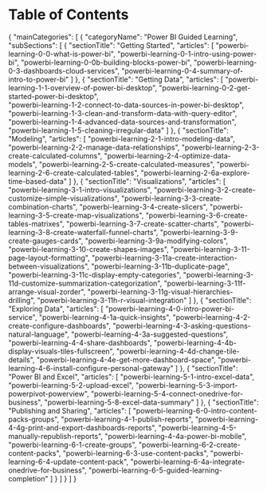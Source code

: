 <properties
   pageTitle="Guided Learning Table of Contents"
   description="Guided Learning Table of Contents"
   services="powerbi"
   documentationCenter=""
   authors="v-maleh"
   manager="mblythe"
   backup=""
   editor=""
   tags=""/>

<tags
   ms.service="powerbi"
   ms.devlang="NA"
   ms.topic="article"
   ms.tgt_pltfrm="NA"
   ms.workload="powerbi"
   ms.date="02/29/2016"
   ms.author="v-maleh"/>

<!---
This file contains the table of contents structure in JSON format.   

Note to localization team:
Only the categoryName and sectionTitle fields should be translated.  The articles field should not be modified during localization.
-->

# Table of Contents

{
  "mainCategories": [
    {
      "categoryName": "Power BI Guided Learning",
      "subSections": [
        {
          "sectionTitle": "Getting Started",
          "articles": [
            "powerbi-learning-0-0-what-is-power-bi",
            "powerbi-learning-0-1-intro-using-power-bi",
            "powerbi-learning-0-0b-building-blocks-power-bi",
            "powerbi-learning-0-3-dashboards-cloud-services",
            "powerbi-learning-0-4-summary-of-intro-to-power-bi"
            ]
        },
        {
          "sectionTitle": "Getting Data",
          "articles": [
            "powerbi-learning-1-1-overview-of-power-bi-desktop",
            "powerbi-learning-0-2-get-started-power-bi-desktop",            
            "powerbi-learning-1-2-connect-to-data-sources-in-power-bi-desktop",
            "powerbi-learning-1-3-clean-and-transform-data-with-query-editor",
            "powerbi-learning-1-4-advanced-data-sources-and-transformation",
            "powerbi-learning-1-5-cleaning-irregular-data"
          ]
        },
        {
          "sectionTitle": "Modeling",
          "articles": [
            "powerbi-learning-2-1-intro-modeling-data",
            "powerbi-learning-2-2-manage-data-relationships",
            "powerbi-learning-2-3-create-calculated-columns",
            "powerbi-learning-2-4-optimize-data-models",
            "powerbi-learning-2-5-create-calculated-measures",
            "powerbi-learning-2-6-create-calculated-tables",
            "powerbi-learning-2-6a-explore-time-based-data"
          ]
        },
        {
          "sectionTitle": "Visualizations",
          "articles": [
            "powerbi-learning-3-1-intro-visualizations",
            "powerbi-learning-3-2-create-customize-simple-visualizations",
            "powerbi-learning-3-3-create-combination-charts",
            "powerbi-learning-3-4-create-slicers",
            "powerbi-learning-3-5-create-map-visualizations",
            "powerbi-learning-3-6-create-tables-matrixes",
            "powerbi-learning-3-7-create-scatter-charts",
            "powerbi-learning-3-8-create-waterfall-funnel-charts",
            "powerbi-learning-3-9-create-gauges-cards",
            "powerbi-learning-3-9a-modifying-colors",
            "powerbi-learning-3-10-create-shapes-images",
            "powerbi-learning-3-11-page-layout-formatting",
            "powerbi-learning-3-11a-create-interaction-between-visualizations",
            "powerbi-learning-3-11b-duplicate-page",
            "powerbi-learning-3-11c-display-empty-categories",
            "powerbi-learning-3-11d-customize-summarization-categorization",
            "powerbi-learning-3-11f-arrange-visual-zorder",
            "powerbi-learning-3-11g-visual-hierarchies-drilling",
            "powerbi-learning-3-11h-r-visual-integration"
          ]
        },
        {
          "sectionTitle": "Exploring Data",
          "articles": [
            "powerbi-learning-4-0-intro-power-bi-service",
            "powerbi-learning-4-1a-quick-insights",
            "powerbi-learning-4-2-create-configure-dashboards",
            "powerbi-learning-4-3-asking-questions-natural-language",
            "powerbi-learning-4-3a-suggested-questions",
            "powerbi-learning-4-4-share-dashboards",
            "powerbi-learning-4-4b-display-visuals-tiles-fullscreen",
            "powerbi-learning-4-4d-change-tile-details",
            "powerbi-learning-4-4e-get-more-dashboard-space",
            "powerbi-learning-4-6-install-configure-personal-gateway"
          ]
        },
        {
          "sectionTitle": "Power BI and Excel",
          "articles": [
            "powerbi-learning-5-1-intro-excel-data",
            "powerbi-learning-5-2-upload-excel",
            "powerbi-learning-5-3-import-powerpivot-powerview",
            "powerbi-learning-5-4-connect-onedrive-for-business",
            "powerbi-learning-5-8-excel-data-summary"
          ]
        },
        {
          "sectionTitle": "Publishing and Sharing",
          "articles": [
            "powerbi-learning-6-0-intro-content-packs-groups",
            "powerbi-learning-4-1-publish-reports",
            "powerbi-learning-4-4g-print-and-export-dashboards-reports",
            "powerbi-learning-4-5-manually-republish-reports",
            "powerbi-learning-4-4a-power-bi-mobile",
            "powerbi-learning-6-1-create-groups",
            "powerbi-learning-6-2-create-content-packs",
            "powerbi-learning-6-3-use-content-packs",
            "powerbi-learning-6-4-update-content-pack",
            "powerbi-learning-6-4a-integrate-onedrive-for-business",
            "powerbi-learning-6-5-guided-learning-completion"
          ]
        }
      ]
    }
  ]
}
